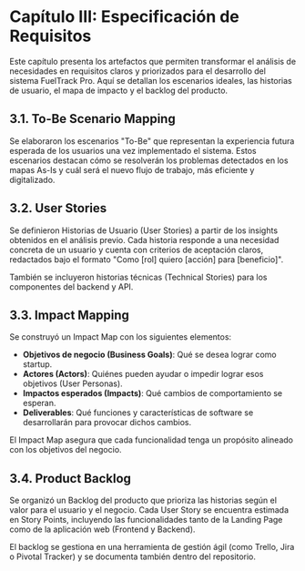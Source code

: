 # Capítulo III: Especificación de Requisitos

Este capítulo presenta los artefactos que permiten transformar el análisis de necesidades en requisitos claros y priorizados para el desarrollo del sistema FuelTrack Pro. Aquí se detallan los escenarios ideales, las historias de usuario, el mapa de impacto y el backlog del producto.

## 3.1. To-Be Scenario Mapping

Se elaboraron los escenarios "To-Be" que representan la experiencia futura esperada de los usuarios una vez implementado el sistema. Estos escenarios destacan cómo se resolverán los problemas detectados en los mapas As-Is y cuál será el nuevo flujo de trabajo, más eficiente y digitalizado.

## 3.2. User Stories

Se definieron Historias de Usuario (User Stories) a partir de los insights obtenidos en el análisis previo. Cada historia responde a una necesidad concreta de un usuario y cuenta con criterios de aceptación claros, redactados bajo el formato "Como [rol] quiero [acción] para [beneficio]".

También se incluyeron historias técnicas (Technical Stories) para los componentes del backend y API.

## 3.3. Impact Mapping

Se construyó un Impact Map con los siguientes elementos:
- **Objetivos de negocio (Business Goals)**: Qué se desea lograr como startup.
- **Actores (Actors)**: Quiénes pueden ayudar o impedir lograr esos objetivos (User Personas).
- **Impactos esperados (Impacts)**: Qué cambios de comportamiento se esperan.
- **Deliverables**: Qué funciones y características de software se desarrollarán para provocar dichos cambios.

El Impact Map asegura que cada funcionalidad tenga un propósito alineado con los objetivos del negocio.

## 3.4. Product Backlog

Se organizó un Backlog del producto que prioriza las historias según el valor para el usuario y el negocio. Cada User Story se encuentra estimada en Story Points, incluyendo las funcionalidades tanto de la Landing Page como de la aplicación web (Frontend y Backend).

El backlog se gestiona en una herramienta de gestión ágil (como Trello, Jira o Pivotal Tracker) y se documenta también dentro del repositorio.
